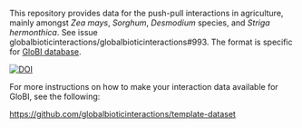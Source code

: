 This repository provides data for the push-pull interactions in agriculture, mainly amongst *Zea mays*, *Sorghum*, *Desmodium* species, and *Striga hermonthica*. See issue globalbioticinteractions/globalbioticinteractions#993. The format is specific for [GloBI database](http://globalbioticinteractions.org).

[![DOI](https://zenodo.org/badge/826162150.svg)](https://zenodo.org/doi/10.5281/zenodo.13121134)

For more instructions on how to make your interaction data available for GloBI, see the following:

https://github.com/globalbioticinteractions/template-dataset

